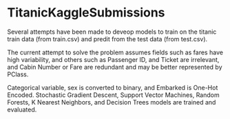 # TitanicKaggleSubmissions

Several attempts have been made to deveop models to train on the titanic train data (from train.csv) and predit from the test data (from test.csv).

The current attempt to solve the problem assumes fields such as fares have high variability, and others such as Passenger ID, and Ticket are irrelevant, and Cabin Number or Fare are redundant and may be better represented by PClass. 

Categorical variable, sex is converted to binary, and Embarked is One-Hot Encoded. Stochastic Gradient Descent, Support Vector Machines, Random Forests, K Nearest Neighbors, and Decision Trees models are trained and evaluated.

